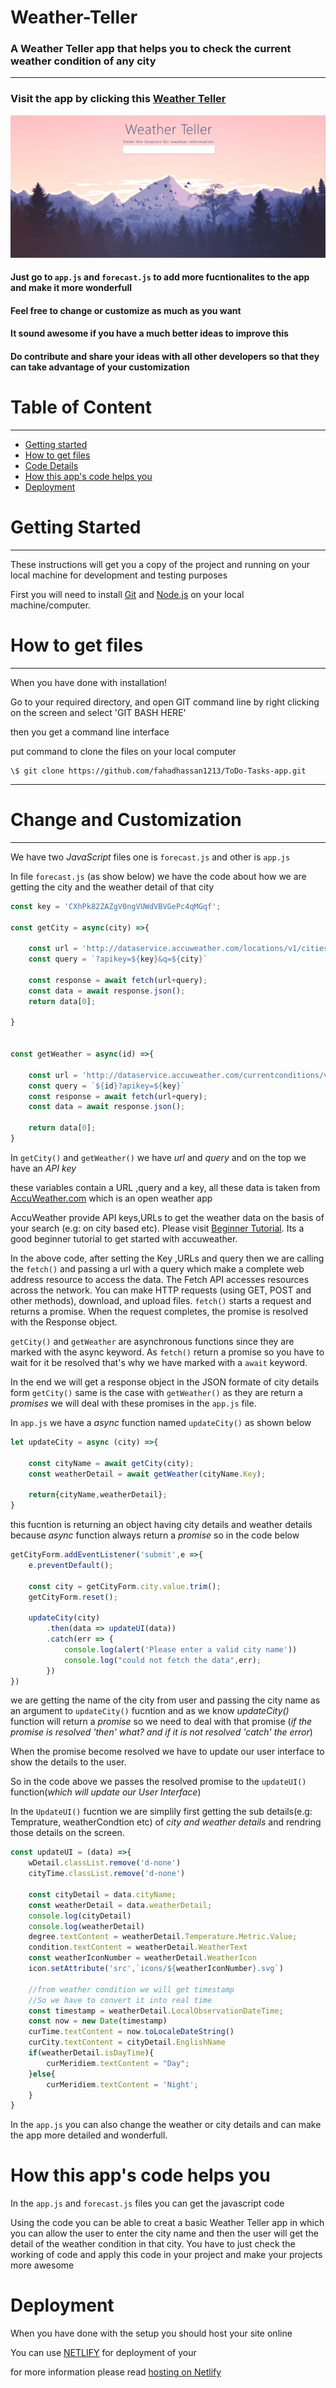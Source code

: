 # Weather-Teller
### A Weather Teller app that helps you to check the current weather condition of any city 
-------------------------------------------------
### Visit the app by clicking this [Weather Teller]()
![](gif/WT.gif)


#### Just go to `app.js` and `forecast.js` to add more fucntionalites to the app and make it more wonderfull

#### Feel free to change or customize as much as you want

#### It sound awesome if you have a much better ideas to improve this

#### Do contribute and share your ideas with all other developers so that they can take advantage of your customization

Table of Content
================

* * * * *
-   [Getting started](#)
-   [How to get files](#)
-   [Code Details](#)
-   [How this app's code helps you](#)
-   [Deployment](#)


Getting Started
===============

* * * * *

These instructions will get you a copy of the project and running on
your local machine for development and testing purposes

First you will need to install [Git](https://git-scm.com/downloads) and [Node.js](https://nodejs.org/en/download/) on your local machine/computer.

How to get files
================

* * * * *

When you have done with installation!

Go to your required directory, and open GIT command line by right clicking on the screen and select 'GIT BASH HERE'

then you get a command line interface

put command to clone the files on your local computer
```git
\$ git clone https://github.com/fahadhassan1213/ToDo-Tasks-app.git
```
**** 

Change and Customization
========================

* * * * *

We have two _JavaScript_ files one is `forecast.js` and other is `app.js`

In file `forecast.js` (as show below) we have the code about how we are getting the city and the weather detail of that city

```js
const key = 'CXhPk82ZAZgV0ngVUWdVBVGePc4qMGqf';

const getCity = async(city) =>{

    const url = 'http://dataservice.accuweather.com/locations/v1/cities/search';
    const query = `?apikey=${key}&q=${city}`

    const response = await fetch(url+query);
    const data = await response.json();
    return data[0];

}


const getWeather = async(id) =>{

    const url = 'http://dataservice.accuweather.com/currentconditions/v1/'
    const query = `${id}?apikey=${key}`
    const response = await fetch(url+query);
    const data = await response.json();

    return data[0];
}

```
In `getCity()` and  `getWeather()` we have _url_ and _query_ and on the top we have an _API key_

these variables contain a URL ,query and a key, all these data is taken from [AccuWeather.com](https://www.accuweather.com/) which is an open weather app

AccuWeather provide API keys,URLs to get the weather data on the basis of your search (e.g: on city based etc). Please visit [Beginner Tutorial](https://youtu.be/SXsaB9TUfkk). Its a good beginner tutorial to get started with accuweather.

In the above code, after setting the Key ,URLs and query then we are calling the `fetch()` and passing a url with a query which make a complete web address resource to access the data. The Fetch API accesses resources across the network. You can make HTTP requests (using GET, POST and other methods), download, and upload files. `fetch()` starts a request and returns a promise. When the request completes, the promise is resolved with the Response object.  

`getCity()` and `getWeather` are asynchronous functions since they are marked with the async keyword. As `fetch()` return a promise so you have to wait for it be resolved that's why we have marked with a `await` keyword.

In the end we will get a response object in the JSON formate of city details form `getCity()` same is the case with `getWeather()` as they are return a _promises_ we will deal with these promises in the `app.js` file.


In `app.js` we have a _async_ function named `updateCity()` as shown below

```js
let updateCity = async (city) =>{

    const cityName = await getCity(city);
    const weatherDetail = await getWeather(cityName.Key);

    return{cityName,weatherDetail};
}

```
this fucntion is returning an object having city details and weather details
because _async_ function always return a _promise_ so in the code below

```js
getCityForm.addEventListener('submit',e =>{
    e.preventDefault();

    const city = getCityForm.city.value.trim();
    getCityForm.reset();

    updateCity(city)
        .then(data => updateUI(data))
        .catch(err => {
            console.log(alert('Please enter a valid city name'))
            console.log("could not fetch the data",err);
        })
})

```
we are getting the name of the city from user and passing the city name as an argument to `updateCity()` fucntion and as we know  _updateCity()_ function will return a _promise_ so we need to deal with that promise (_if the promise is resolved 'then' what? and if it is not resolved 'catch' the error_)

When the promise become resolved we have to update our user interface to show the details to the user.

So in the code above we passes the resolved promise to the `updateUI()` function(_which will update our User Interface_)


In the `UpdateUI()` fucntion we are simplily first getting the sub details(e.g: Temprature, weatherCondtion etc) of _city and weather details_ and rendring those details on the screen.
```js
const updateUI = (data) =>{
    wDetail.classList.remove('d-none')
    cityTime.classList.remove('d-none')

    const cityDetail = data.cityName;
    const weatherDetail = data.weatherDetail;
    console.log(cityDetail)
    console.log(weatherDetail)
    degree.textContent = weatherDetail.Temperature.Metric.Value;
    condition.textContent = weatherDetail.WeatherText
    const weatherIconNumber = weatherDetail.WeatherIcon
    icon.setAttribute('src',`icons/${weatherIconNumber}.svg`)
    
    //from weather condition we will get timestamp 
    //So we have to convert it into real time
    const timestamp = weatherDetail.LocalObservationDateTime;
    const now = new Date(timestamp)
    curTime.textContent = now.toLocaleDateString()
    curCity.textContent = cityDetail.EnglishName
    if(weatherDetail.isDayTime){
        curMeridiem.textContent = "Day";
    }else{
        curMeridiem.textContent = 'Night';
    }
}


```

In the `app.js` you can also change the weather or city details and can make the app more detailed and wonderfull.

How this app's code helps you
========================
In the `app.js` and `forecast.js` files you can get the javascript code 

Using the code you can be able to creat a basic Weather Teller app in which you can allow the user to enter the city name
and then the user will get the detail of the weather condition in that city.
You have to just check the working of code and apply this code in your project and make your projects more awesome

Deployment
========================
When you have done with the setup you should host your site online

You can use [NETLIFY](https://www.netlify.com/) for deployment of your

for more information please read [hosting on Netlify](https://create-react-app.dev/docs/deployment/#netlify)

